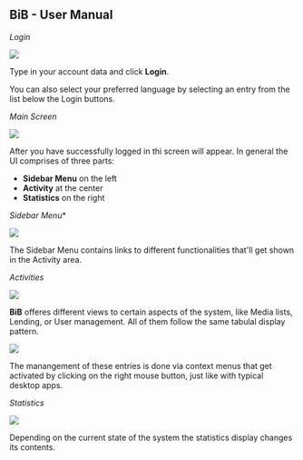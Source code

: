 ## BiB - User Manual

*Login*

<img src="https://i.imgsafe.org/962008b4ed.png">


Type in your account data and click **Login**.

You can also select your preferred language by selecting an entry from the list below the Login buttons.


*Main Screen*

<img src="https://i.imgsafe.org/962ab8eb97.png">

After you have successfully logged in thi screen will appear. In general the UI comprises of three parts:

* **Sidebar Menu** on the left
* **Activity** at the center
* **Statistics** on the right

*Sidebar Menu**

<img src="http://i.giphy.com/d3pX5Tcz6x9n8hPi.gif">

The Sidebar Menu contains links to different functionalities that'll get shown in the Activity area.

*Activities*

<img src="http://i.giphy.com/3oz8xSN7WNKYEAk1uo.gif">

**BiB** offeres different views to certain aspects of the system, like Media lists, Lending, or User management. All of them follow the same tabulal display pattern.

<img src="http://i.giphy.com/l3vR0BWVbaBpFZe00.gif">

The manangement of these entries is done via context menus that get activated by clicking on the right mouse button, just like with typical desktop apps.

*Statistics*

<img src="http://i.giphy.com/26FKVhWRoOyErBWBq.gif">

Depending on the current state of the system the statistics display changes its contents.
